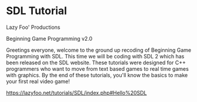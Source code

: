 # SDL Tutorial

Lazy Foo' Productions

Beginning Game Programming v2.0

Greetings everyone, welcome to the ground up recoding of Beginning Game Programming with SDL. This time we will be coding with SDL 2 which has been released on the SDL website.
These tutorials were designed for C++ programmers who want to move from text based games to real time games with graphics. By the end of these tutorials, you'll know the basics to make your first real video game!

https://lazyfoo.net/tutorials/SDL/index.php#Hello%20SDL


